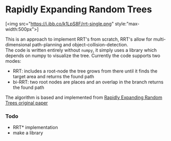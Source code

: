 # Rapidly Expanding Random Trees

[<img src="https://i.ibb.co/k1LpS8F/rrt-single.png" style:"max-width:500px">]

This is an approach to implement RRT's from scratch, RRT's allow for multi-dimensional path-planning and object-collision-detection.<br>
The code is written entirely without `numpy`, it simply uses a library which depends on numpy to visualize the tree.
Currently the code supports two modes:

- RRT: includes a root-node the tree grows from there until it finds the target area and returns the found path
- bi-RRT: two root nodes are places and an overlap in the branch returns the found path

The algorithm is based and implemented from [Rapidly Expanding Random Trees original paper](http://msl.cs.uiuc.edu/~lavalle/papers/Lav98c.pdf)

### Todo ### 
- RRT* implementation
- make a library 

